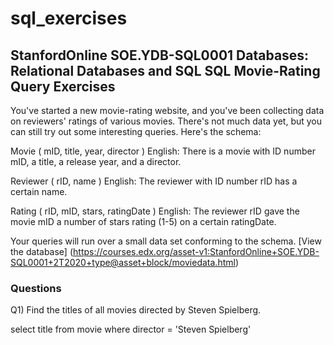 # sql_exercises

## StanfordOnline SOE.YDB-SQL0001 Databases: Relational Databases and SQL SQL Movie-Rating Query Exercises

You've started a new movie-rating website, and you've been collecting data on reviewers' ratings of various movies. There's not much data yet, but you can still try out some interesting queries. Here's the schema:

Movie ( mID, title, year, director )
English: There is a movie with ID number mID, a title, a release year, and a director.

Reviewer ( rID, name )
English: The reviewer with ID number rID has a certain name.

Rating ( rID, mID, stars, ratingDate )
English: The reviewer rID gave the movie mID a number of stars rating (1-5) on a certain ratingDate.

Your queries will run over a small data set conforming to the schema. [View the database] (https://courses.edx.org/asset-v1:StanfordOnline+SOE.YDB-SQL0001+2T2020+type@asset+block/moviedata.html)

### Questions

Q1) Find the titles of all movies directed by Steven Spielberg.

  select title
  from movie
  where director = 'Steven Spielberg'
